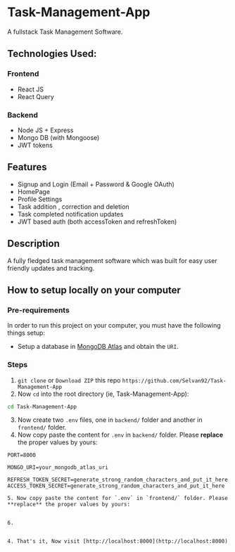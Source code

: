 # Task-Management-App

A fullstack Task Management Software.

## Technologies Used:

 ### Frontend

  - React JS
  - React Query
  
  
### Backend

 - Node JS + Express
 - Mongo DB (with Mongoose)
 - JWT tokens

 
 ## Features
 
 - Signup and Login (Email + Password & Google OAuth)
 - HomePage
 - Profile Settings
 - Task addition , correction and deletion
 - Task completed notification updates
 - JWT based auth (both accessToken and refreshToken)
 

## Description

A fully fledged task management software which was built for easy user friendly updates and tracking. 



 ## How to setup locally on your computer
 
 ### Pre-requirements
  In order to run this project on your computer, you must have the following things setup:
 
  - Setup a database in <a href="https://www.mongodb.com/cloud/atlas/lp/try2?utm_source=google&utm_campaign=gs_apac_india_search_core_brand_atlas_desktop&utm_term=mongo%20db%20atlas&utm_medium=cpc_paid_search&utm_ad=e&utm_ad_campaign_id=12212624347&adgroup=115749713263" target="_blank">MongoDB Atlas</a> and obtain the `URI`.
  
  
 ### Steps

1. `git clone` or `Download ZIP` this repo `https://github.com/Selvan92/Task-Management-App`
2. Now `cd` into the root directory (ie, Task-Management-App): 
 
``` bash
cd Task-Management-App
```
3. Now create two `.env` files, one in `backend/` folder and another in `frontend/` folder.
4. Now copy paste the content for `.env` in `backend/` folder. Please **replace** the proper values by yours:

```
PORT=8000

MONGO_URI=your_mongodb_atlas_uri

REFRESH_TOKEN_SECRET=generate_strong_random_characters_and_put_it_here
ACCESS_TOKEN_SECRET=generate_strong_random_characters_and_put_it_here

5. Now copy paste the content for `.env` in `frontend/` folder. Please **replace** the proper values by yours:


6. 


4. That's it, Now visit [http://localhost:8000](http://localhost:8000)




